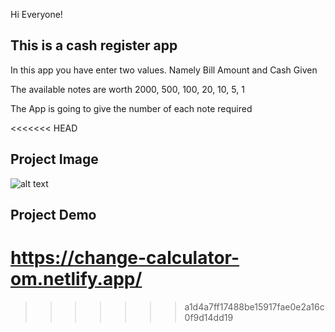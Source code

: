 Hi Everyone!
## This is a cash register app

In this app you have enter two values. Namely Bill Amount and Cash Given

The available notes are worth 2000, 500, 100, 20, 10, 5, 1

The App is going to give the number of each note required

<<<<<<< HEAD
## Project Image
![alt text](https://omgate.netlify.app/images/mark-10-screenshot.png)

## Project Demo
https://change-calculator-om.netlify.app/
=======

>>>>>>> a1d4a7ff17488be15917fae0e2a16c0f9d14dd19

